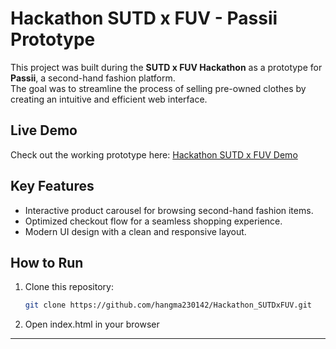 # Hackathon SUTD x FUV - Passii Prototype  

This project was built during the **SUTD x FUV Hackathon** as a prototype for **Passii**, a second-hand fashion platform.  
The goal was to streamline the process of selling pre-owned clothes by creating an intuitive and efficient web interface.  

## Live Demo  
Check out the working prototype here: [Hackathon SUTD x FUV Demo](https://hangma230142.github.io/Hackathon_SUTDxFUV/)  

## Key Features  
- Interactive product carousel for browsing second-hand fashion items.  
- Optimized checkout flow for a seamless shopping experience.  
- Modern UI design with a clean and responsive layout.  

## How to Run  
1. Clone this repository:  
   ```bash
   git clone https://github.com/hangma230142/Hackathon_SUTDxFUV.git
2. Open index.html in your browser
---  


